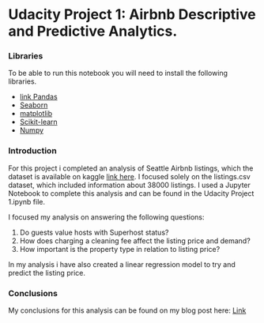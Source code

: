 # Udacity Project 1: Airbnb Descriptive and Predictive Analytics.

<h3>Libraries</h3>
<div>
  <p>To be able to run this notebook you will need to install the following libraries.</p>
  <ul>
      <li>
         <a href="https://pandas.pydata.org/">link Pandas</a>
      </li>
      <li>
        <a href = "https://seaborn.pydata.org/"> Seaborn </a>
      </li>
      <li>  
         <a href = "https://matplotlib.org/"> matplotlib </a>
      </li>
      <li>
        <a href = "https://scikit-learn.org/stable/"> Scikit-learn </a>
      </li>
      <li>
        <a href="https://numpy.org/"> Numpy</a>
  </ul>
</div>

<h3> Introduction </h3>

<div>
  <p>
    For this project i completed an analysis of Seattle Airbnb listings, which the dataset is available on kaggle <a href="url">link here</a>. I focused solely on the listings.csv dataset, which included information about 38000 listings. I used a Jupyter Notebook to complete this analysis and can be found in the Udacity Project 1.ipynb file.
  </p>
 <p>
   I focused my analysis on answering the following questions:
   
   <ol>
    <li>Do guests value hosts with Superhost status?</li>
    <li>How does charging a cleaning fee affect the listing price and demand?</li>
   <li>How important is the property type in relation to listing price?</li>
  </ol>
</p>
<p>
  In my analysis i have also created a linear regression model to try and predict the listing price.
 </p>
</div>

<H3>Conclusions</h3>

<div>
  <p>
    My conclusions for this analysis can be found on my blog post here: <a href = "url"> Link</a> 
  </p>
    

  
  
  
        

 
 
 

